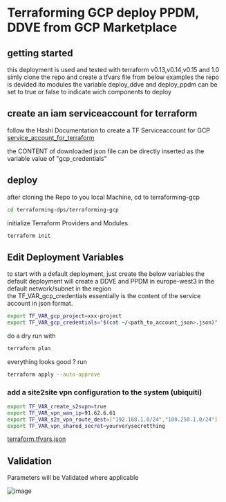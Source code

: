 # Terraforming GCP deploy PPDM, DDVE from GCP Marketplace

## getting started
this deployment is used and tested with terraform v0.13,v0.14,v0.15 and 1.0
simly clone the repo and create a tfvars file from below examples
the repo is devided ito modules
the variable deploy_ddve and deploy_ppdm can be set to true or false to indicate wich components to deploy

## create an iam serviceaccount for terraform
follow the Hashi Documentation to create a TF Serviceaccount for GCP
[service_account_for_terraform](https://registry.terraform.io/providers/hashicorp/google/latest/docs/guides/getting_started#adding-credentials)  

the CONTENT of downloaded json file can be directly inserted as the variable value of "gcp_credentials"

## deploy

after cloning the Repo to you local Machine, cd to terraforming-gcp
```bash
cd terraforming-dps/terraforming-gcp
```
initialize Terraform Providers and Modules
```bash
terraform init
```

## Edit Deployment Variables 
to start with a default deployment, just  create the below variables
the default deployment will create a DDVE and PPDM in europe-west3 in the default network/subnet in the region  
the TF_VAR_gcp_credentials essentially is the content of the service account in json format.
```bash
export TF_VAR_gcp_project=xxx-project
export TF_VAR_gcp_credentials="$(cat ~/<path_to_account_json>.json)"
```

do a dry run with 
```bash
terraform plan
```
everything looks good ? run 

```bash
terraform apply --auto-approve
```

### add a site2site vpn configuration to the system (ubiquiti)
```bash
export TF_VAR_create_s2svpn=true
export TF_VAR_vpn_wan_ip=91.62.6.61
export TF_VAR_s2s_vpn_route_dest=["192.168.1.0/24","100.250.1.0/24"]
export TF_VAR_vpn_shared_secret=yourverysecretthing
```

[terraform.tfvars.json](./terraform.tfvars.json.example)
## Validation
Parameters will be Validated where applicable

![image](https://user-images.githubusercontent.com/8255007/122246622-fe495f80-cec6-11eb-9e3a-8cf696c7e7c2.png)
